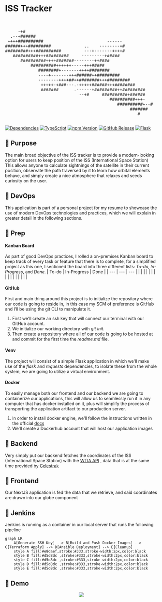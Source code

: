 # ISS Tracker 
<pre>
                                                                    hello@you
                                                                    ----------
     -+#                                                            Project: cicd_flask
  .--+######                                                        Owner: ivnchvz
 ++++##########                         ------                      Repo: github.com/ivnchvz/cicd_flask
######+++#########             ..    --------+#                     Language: Python, Javascript
#########+++##########         ---+-------++++#                     Framework: Flask, NextJS
   ##########+++#########     ---------+#####                       Cloud: AWS
      ##########++++#######--------++####                           CI/CD: Jenkins
          ##########++++++-----+++#####                             Infraestructure: Terraform, Ansible
             ########+-------++++########                           Container: Docker
             ----+-------+++######++#########                       SCM: Github
             --------++++##++########+++#########                   Description: ISS tracker in real time
              +++++-+###---.-+++++######+++########                 Live: iss.ivnchvz.com
              #######      .------+#########++#########             Status: Active
                             --+#     ##########+######   
                                         ##########+++-   
                                            ##########+--#          █████████▓▓▓▓▓▓▒▒▒▒█████▓▓▓▓▓▓▓▓▒▒▒▒▒
                                                 #######            ▓▓▓▓▓▓▓▓▓▓▒▒▒▒▒░░░░█████▓▓▓▓▒▒▒▒▒░░░░
                                                    #     
                                                                   
</pre>
[![Dependencies](https://img.shields.io/librariesio/release/npm/react)](https://libraries.io/npm/react) [![TypeScript](https://img.shields.io/badge/TypeScript-007ACC?style=flat&logo=typescript)](https://www.typescriptlang.org/)
[![npm Version](https://img.shields.io/npm/v/frontend)](https://www.npmjs.com/package/next)
[![GitHub Release](https://img.shields.io/github/v/release/ivnchvz/cicd_flask)](https://github.com/ivnchvz/cicd_flask/releases)
[![Flask](https://img.shields.io/badge/Flask-2.0%2B-000000?style=flat&logo=flask)](https://flask.palletsprojects.com/)

## 🚀 Purpose
The main broad objective of the ISS tracker is to provide a modern-looking option for users to keep position of the ISS (International Space Station) 
This allows anyone to calculate sightnings of the satellite in their current position, observate the path traversed by it to learn how orbital elements behave, and simply create a nice atmosphere that relaxes and seeds curiosity on the user. 
## 🔸 DevOps 
This application is part of a personal project for my resume to showcase the use of modern DevOps technologies and practices, which we will explain in greater detail in the following sections.
## 🔸 Prep
#### Kanban Board
As part of good DevOps practices, I rolled a on-premises Kanban board to keep track of every task or feature that there is to complete, for a simplified project as this one, I sectioned the board into three different lists: *To-do*, *In-Progress*, and *Done*.
| To-do | In-Progress | Done |
| --- | --- | --- |
|       |             |      |
|       |             |      |
|       |             |      |
|       |             |      |

#### GitHub
First and main thing around this project is to initialize the repository where our code is going to reside in, in this case my SCM of preference is GitHub and I'll be using the git CLI to manipulate it.

1. First we'll create an ssh key that will connect our terminal with our GitHub account.
2. We initialize our working directory with *git init*.
3. Then create a repository where all of our code is going to be hosted at and commit for the first time the *readme.md* file.

#### Venv
The project will consist of a simple Flask application in which we'll make use of the *flask* and *requests* dependencies, to isolate these from the whole system, we are going to utilize a virtual environment.

#### Docker
To easily manage both our frontend and our backend we are going to containerize our applications, this will allow us to seamlessly run it in any computer that has docker installed on it, plus will simplify the process of transporting the application artifact to our production server.

1. In order to install docker engine, we'll follow the instructions written in the official [docs](https://docs.docker.com/engine/install/)
2. We'll create a Dockerhub account that will host our application images

## 🔸 Backend
Very simply put our backend fetches the coordinates of the ISS (International Space Station) with the [WTIA API](https://wheretheiss.at/w/developer) , data that is at the same time provided by [Celestrak](https://celestrak.org/)
## 🔸 Frontend
Our NextJS application is fed the data that we retrieve, and said coordinates are drawn into our globe component
## 🔸 Jenkins
Jenkins is running as a container in our local server that runs the following pipeline
```mermaid
graph LR
    A[Generate SSH Key] --> B[Build and Push Docker Images] --> C[Terraform Apply] --> D[Ansible Deployment] --> E[Cleanup]
    style A fill:#e8daef,stroke:#333,stroke-width:2px,color:black
    style B fill:#d5d8dc ,stroke:#333,stroke-width:2px,color:black
    style C fill:#d5d8dc ,stroke:#333,stroke-width:2px,color:black
    style D fill:#d5d8dc ,stroke:#333,stroke-width:2px,color:black
    style E fill:#d5d8dc ,stroke:#333,stroke-width:2px,color:black
```

## 🔸 Demo
<p align="center">
  <img src="https://media0.giphy.com/media/v1.Y2lkPTc5MGI3NjExNDlybHRmbnRuamg0aDBjOTRteHRxd3g3YnFtZmwxYTB0dG1pZXV5NSZlcD12MV9pbnRlcm5hbF9naWZfYnlfaWQmY3Q9Zw/pY6HGF72KIlxBT8TYX/giphy.gif">
</p> 
